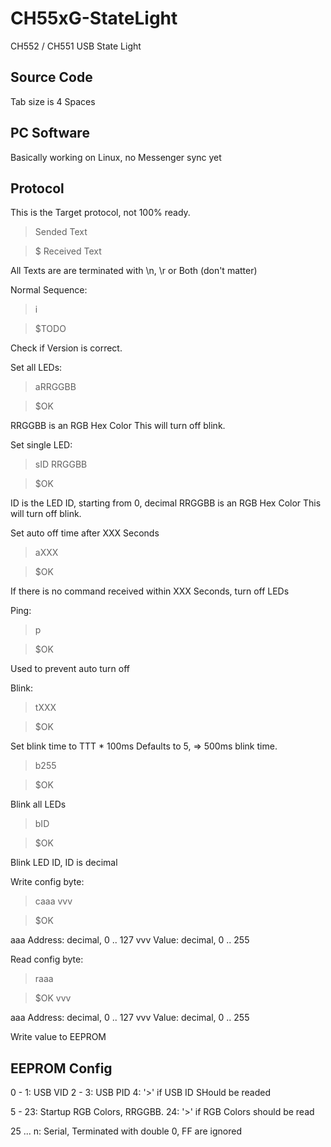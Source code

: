 # CH55xG-StateLight
CH552 / CH551 USB State Light

## Source Code
Tab size is 4 Spaces

## PC Software
Basically working on Linux, no Messenger sync yet

## Protocol
This is the Target protocol, not 100% ready.

>Sended Text

>$ Received Text

All Texts are are terminated with \n, \r or Both (don't matter)

Normal Sequence:
>i

>$TODO

Check if Version is correct.

Set all LEDs:
>aRRGGBB

>$OK

RRGGBB is an RGB Hex Color
This will turn off blink.

Set single LED:
>sID RRGGBB

>$OK

ID is the LED ID, starting from 0, decimal
RRGGBB is an RGB Hex Color
This will turn off blink.

Set auto off time after XXX Seconds
>aXXX

>$OK

If there is no command received within XXX Seconds, turn off LEDs

Ping:
>p

>$OK

Used to prevent auto turn off

Blink:
>tXXX

>$OK

Set blink time to TTT * 100ms
Defaults to 5, => 500ms blink time.

>b255

>$OK

Blink all LEDs

>bID

>$OK

Blink LED ID, ID is decimal

Write config byte:
>caaa vvv

>$OK

aaa Address: decimal, 0 .. 127
vvv Value: decimal, 0 .. 255

Read config byte:
>raaa

>$OK vvv

aaa Address: decimal, 0 .. 127
vvv Value: decimal, 0 .. 255


Write value to EEPROM

## EEPROM Config
0 - 1: USB VID
2 - 3: USB PID
4: '>' if USB ID SHould be readed

5 - 23: Startup RGB Colors, RRGGBB.
24: '>' if RGB Colors should be read

25 ... n: Serial, Terminated with double 0, FF are ignored












